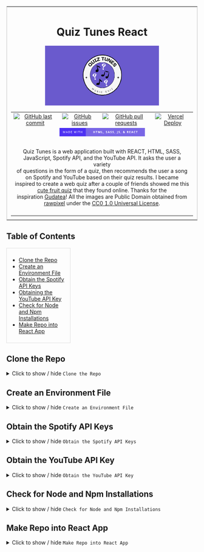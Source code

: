 <table width="100%" border="1" style="border-collapse: collapse; border: 1px solid #ddd; margin-bottom: 10px;">
  <tr>
    <td style="padding: 10px; text-align: center;">
      <h1>Quiz Tunes React</h1>
      <p>
        <img src="public/img/logo/QuizTunesCardLogo.png" alt="Quiz Tunes Card Logo" width="300">
      </p>
      <table align="center" style="margin: 0 auto;">
        <tr>
          <td align="center">
            <a href="https://github.com/Miramoop/Quiz-Tunes-React/commits/main">
              <img src="https://img.shields.io/github/last-commit/Miramoop/Quiz-Tunes-React" alt="GitHub last commit">
            </a>
          </td>
          <td align="center">
            <a href="https://github.com/Miramoop/Quiz-Tunes-React/issues">
              <img src="https://img.shields.io/github/issues-raw/Miramoop/Quiz-Tunes-React" alt="GitHub issues">
            </a>
          </td>
          <td align="center">
            <a href="https://github.com/Miramoop/Quiz-Tunes-React/pulls">
              <img src="https://img.shields.io/github/issues-pr-raw/Miramoop/Quiz-Tunes-React.svg?style=flat-square&logo=github&logoColor=white" alt="GitHub pull requests">
            </a>
          </td>
          <td align="center">
            <a href="https://vercel.com/mirandas-projects-f2ddefbd/quiz-tunes-react/deployments" target="_blank">
              <img src="https://deploy-badge.vercel.app/vercel/quiz-tunes-react" alt="Vercel Deploy" style="width: 100px; height: auto;">
            </a>
          </td>
        </tr>
        <tr>
          <td colspan="4" align="center">
            <img src="public/img/badge/MadeWithBadge.svg" alt="Made with HTML, SASS, Js, & React" width="225"/>
          </td>
        </tr>
        <tr>
          <td colspan="4" style="padding: 10px; text-align: center;">
            <p style="text-align: center;"> 
              Quiz Tunes is a web application built with REACT, HTML, SASS, JavaScript, Spotify API, and the YouTube API. It asks the user a variety <br> of 
              questions in the form of a quiz, then recommends the user a song on Spotify and YouTube based on their quiz results. I became <br> inspired to 
              create a web quiz after a couple of friends showed me this 
              <a href="https://github.com/Gudetea/FruitCard-Odyssey" target="_blank">cute fruit quiz</a> that they found online. Thanks for the <br> inspiration 
              <a href="https://github.com/Gudetea" target="_blank">Gudatea</a>!  All the images are Public Domain obtained from 
              <a href="https://www.rawpixel.com/" target="_blank">rawpixel</a> under the 
              <a href="https://creativecommons.org/publicdomain/zero/1.0/" target="_blank">CC0 1.0 Universal License</a>.
            </p>
          </td>
        </tr>
      </table>
    </td>
  </tr>
</table>

<!-- <table width="100%" border="1" style="border-collapse: collapse; border: 1px solid #ddd; margin-bottom: 10px;">
  <tr>
    <td style="padding: 10px;">
      <h1 align="center">Quiz Tunes React</h1>
      <p align="center">
        <img src="public/img/logo/QuizTunesCardLogo.png" alt="Quiz Tunes Card Logo" width="300">
      </p>
      <table align="center" style="margin: 0 auto;">
        <tr>
          <td align="center">
            <a href="https://github.com/Miramoop/Quiz-Tunes-React/commits/main">
              <img src="https://img.shields.io/github/last-commit/Miramoop/Quiz-Tunes-React" alt="GitHub last commit">
            </a>
          </td>
          <td align="center">
            <a href="https://github.com/Miramoop/Quiz-Tunes-React/issues">
              <img src="https://img.shields.io/github/issues-raw/Miramoop/Quiz-Tunes-React" alt="GitHub issues">
            </a>
          </td>
          <td align="center">
            <a href="https://github.com/Miramoop/Quiz-Tunes-React/pulls">
              <img src="https://img.shields.io/github/issues-pr-raw/Miramoop/Quiz-Tunes-React.svg?style=flat-square&logo=github&logoColor=white" alt="GitHub pull requests">
            </a>
          </td>
          <td align="center">
            <a href="https://vercel.com/mirandas-projects-f2ddefbd/quiz-tunes-react/deployments" target="_blank">
              <img src="https://deploy-badge.vercel.app/vercel/quiz-tunes-react" alt="Vercel Deploy" style="width: 100px; height: auto;">
            </a>
          </td>
        </tr>
        <tr>
          <td colspan="4" align="center">
            <img src="public/img/badge/MadeWithBadge.svg" alt="Made with HTML, SASS, Js, & React" width="225"/>
          </td>
        </tr>
      </table>
    </td>
  </tr>
</table>
<br>
      <p style="text-align: center;">
        Quiz Tunes is a web application built with REACT, HTML, SASS, JavaScript, Spotify API, and the YouTube API. It asks the user a variety of
        questions in the form of a quiz, then recommends the user a song on Spotify and YouTube based on their quiz results. I became inspired to
        create a web quiz after a couple of friends showed me this
        <a href="https://github.com/Gudetea/FruitCard-Odyssey" target="_blank">cute fruit quiz</a> that they found online. Thanks for the inspiration
        <a href="https://github.com/Gudetea" target="_blank">Gudatea</a>! All the images are Public Domain obtained from
        <a href="https://www.rawpixel.com/" target="_blank">rawpixel</a> under the
        <a href="https://creativecommons.org/publicdomain/zero/1.0/" target="_blank">CC0 1.0 Universal License</a>.
      </p>
    </td>
  </tr>
</table> -->

<!-- ## Introduction

Add other images/cool stuff before Introduction section

Should mention how I have a version that is just built in basic HTML, CSS, & JavaScript. Also add a link to that repo
Original Project can be found here: https://github.com/Miramoop/Quiz-Tunes

<div style="border: 1px solid #ddd; padding: 8px; width: 100%;">
      <p>
      Quiz Tunes is a web application built with REACT, HTML, SASS, JavaScript, Spotify API, and the YouTube API. It asks the user a variety of
      questions in the form of a quiz, then recommends the user a song on Spotify and YouTube based on their quiz results. I became inspired to
      create a web quiz after a couple of friends showed me this <a href="https://github.com/Gudetea/FruitCard-Odyssey" target="_blank">cute fruit quiz</a>
      that they found online. Thanks for the inspiration <a href="https://github.com/Gudetea" target="_blank">Gudatea</a>! All the images are Public
      Domain obtained from <a href="https://www.rawpixel.com/" target="_blank">rawpixel</a> under the <a href="https://creativecommons.org/publicdomain/zero/1.0/" target="_blank">CC0 1.0 Universal License</a>.</p>
</div> -->

<!--Add Icons to each heading -->

## Table of Contents

<div style="border: 1px solid #ddd; padding: 8px; width: 30%;">

- [Clone the Repo](#clone-the-repo)
- [Create an Environment File](#create-an-environment-file)
- [Obtain the Spotify API Keys](#obtain-the-spotify-api-keys)
- [Obtaining the YouTube API Key](#obtain-the-youtube-api-key)
- [Check for Node and Npm Installations](#check-for-node-and-npm-installations)
- [Make Repo into React App](#make-repo-into-react-app)

</div>

## Clone the Repo

  <details>
    <summary>Click to show / hide <code>Clone the Repo</code></summary><br>
    <div style="border: 1px solid #ddd; padding: 8px; width: 100%;">
    <ul>
      <li>Clone the Github Repo into any directory of your choice on your local machine.</li>
      <li>Here are the instructions on how to clone the repo if needed:
      <a href="https://docs.github.com/en/repositories/creating-and-managing-repositories/cloning-a-repository" target="_blank">Github Docs on Cloning a Repo</a></li>
      <!--Possibly could add the instructions in here?-->
    </ul>
    <div align="right">[ <a href="#table-of-contents">↑ Back to Top ↑</a> ]</div>
    </div>
  </details>

## Create an Environment File

  <details>
    <summary>Click to show / hide <code>Create an Environment File</code></summary><br>
    <div style="border: 1px solid #ddd; padding: 8px; width: 100%;">
    <ul>
      <li>Open the project in the code editor of your choice</li>
      <li>Create a file ending in <code>.env</code> at the same level of your directory as the <code>readme.md</code> (outside the public & src folders)</li>
      <!-- Add a photo here --> <!-- Add more instructions here? -->
      <li>Use the below formatting for the <code>.env</code> file, but you must enter in your own keys</li>
    </ul>
    <pre><code>
    REACT_APP_CLIENT_ID=_PLACE YOUR SPOTIFY CLIENT ID CODE HERE
    REACT_APP_CLIENT_SECRET=PLACE YOUR SPOTIFY SECRET ID CODE HERE
    REACT_APP_API_KEY=PLACE YOUR YOUTUBE API KEY HERE
    </code></pre>
    <div align="right">[ <a href="#table-of-contents">↑ Back to Top ↑</a> ]</div>
    </div>
  </details>

## Obtain the Spotify API Keys

 <details>
    <summary>Click to show / hide <code>Obtain the Spotify API Keys</code></summary><br>
    <div style="border: 1px solid #ddd; padding: 8px; width: 100%;">
    <ul>
      <li>These Keys are obtained at: <a href="https://developer.spotify.com/" target="_blank">Spotify Developer Dashboard</a></li>
      <div style="border-left: 5px solid #2196f3; padding: 10px; margin: 10px 0;">
      <strong>NOTE:</strong> You must log in with a Spotify account (it can be either free or premium)</div>
      <li>Once logged in press your profile at the top right of the screen & select dashboard from the dropdown</li>
      <li>Then click the Create App button (Choose any name and description)</li>
      <li>Set the redirect uri to localhost:3000/</li>
      <div style=" border-left: 5px solid #f44336; padding: 10px; margin: 10px 0;">
      <strong>IMPORTANT:</strong> The redirect uri must be set to this in order for the local server to run properly using react </div>
      <li>Make sure to select the Web API within the API used category</li>
      <li>Accept Spotify's terms, then press save</li>
      <!--Add image of the proper settings-->
      <li>You can now find the keys by clicking on the app that you just created in your dashboard</li>
      <li>Click the settings button and the keys should appear (client secret is hidden behind a button press)</li>
      <!--Add image of the dashboard showing keys, but blur out mine-->
      <li>Copy & Paste these keys into the .env file created in the steps above</li>
    <div align="right">[ <a href="#table-of-contents">↑ Back to Top ↑</a> ]</div>
    </div>
  </details>

## Obtain the YouTube API Key

 <details>
    <summary>Click to show / hide <code>Obtain the YouTube API Key</code></summary><br>
    <div style="border: 1px solid #ddd; padding: 8px; width: 100%;">
    <ul> 
    <li>These Keys are obtained at: <a href="https://console.cloud.google.com/apis/dashboard" target="_blank">Google API Dashboard</a></li>
    <li>Sign in or create a Google account</li>
    <li>Click on the top left button titled "Select a Project"</li>
    <li>Press the "New Project" button & Press "Create"</li>
    <div style="border-left: 5px solid #2196f3; padding: 10px; margin: 10px 0;">
    <strong>NOTE:</strong> Any project name and organization can be used</div>
    <li>Once the project is created, press "Enable APIs & Services</li>
    <li>Search for "YouTube Data API v3" & Click to enable it</li>
    <li>Click on the "Credentials" button & then the "Create button"</li>
    <li>Choose the public data option & copy the API key given into the .env file created in the steps above</li>
    <!--Add Images into this to make explanation easier -->
    <div align="right">[ <a href="#table-of-contents">↑ Back to Top ↑</a> ]</div>
    </div>
  </details>

## Check for Node and Npm Installations

 <details>
    <summary>Click to show / hide <code>Check for Node and Npm Installations</code></summary></br>
    <div style="border: 1px solid #ddd; padding: 8px; width: 100%;">
    <ul> 
    <li>Ensure that you have Node & Npm installed on your local machine</li>
    <li>Open the command prompt & run the command below to check the version of node installed</li>
    <pre><code> node -v </code></pre>
    <li>Open the command prompt & run the command below to check the version of npm installed</li>
    <pre><code> npm -v </code></pre>
    <li>If either of these commands do not give a version or give an error, we must install them</li>
    <li>The instructions for installation can be found at: <a href="https://docs.npmjs.com/downloading-and-installing-node-js-and-npm" target="_blank">Docs on Installation of Node & Npm</a></li>
    <!--Add Images into this to make explanation easier -->
    <div align="right">[ <a href="#table-of-contents">↑ Back to Top ↑</a> ]</div>
    </div>
  </details>

## Make Repo into React App

 <details>
    <summary>Click to show / hide <code>Make Repo into React App</code></summary></br>
    <div style="border: 1px solid #ddd; padding: 8px; width: 100%;">
    <ul> 
    <li>Open the command prompt & ensure it is in the proper project directory</li>
    <!--Add image here-->
    <li>Run the command below to install the necessary react elements into our project</li>
    <pre><code>npm install create-react-app</code></pre>
    <li>Once installed we can run the project in our local development server</li>
    <li>Open the command prompt & ensure that you are in the proper project directory, then run the below command to start the server:</li>
    <pre><code>npm run start</code></pre>
    <div style=" border-left: 5px solid #f44336; padding: 10px; margin: 10px 0;">
    <strong>IMPORTANT:</strong> To terminate the local development server, select the command prompt used to start the server & press "ctrl + c", then press y when prompted</div>
    </ul>
    <!--Add Images into this to make explanation easier -->
    <div align="right">[ <a href="#table-of-contents">↑ Back to Top ↑</a> ]</div>
    </div>
  </details>

<!-- Add social links to the bottom, similar to the actual web app -->
